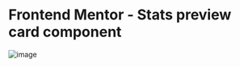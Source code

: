 # Frontend Mentor - Stats preview card component

![image](https://user-images.githubusercontent.com/84486718/136831712-74ea992b-c07c-4da3-a2ab-f57ebfc901a3.png)

